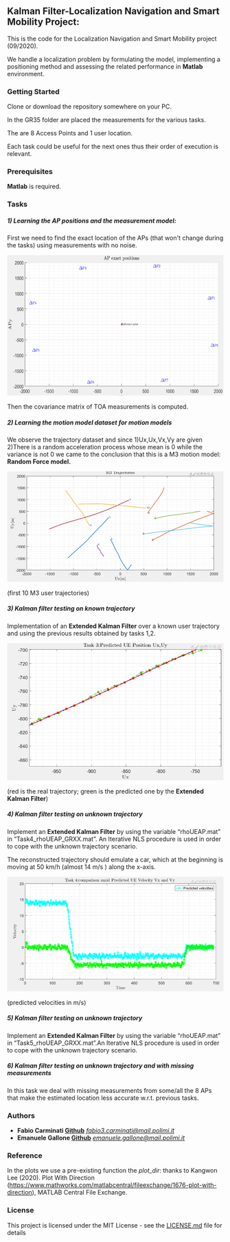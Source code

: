 ## Kalman Filter-Localization Navigation and Smart Mobility Project:

This is the code for the Localization Navigation and Smart Mobility project (09/2020).

We handle a localization problem by formulating the model, implementing a positioning method and assessing the related performance in **Matlab** environment.

### Getting Started

Clone or download the repository somewhere on your PC.

In the GR35 folder are placed the measurements for the various tasks.

The are 8 Access Points and 1 user location.

Each task could be useful for the next ones thus their order of execution is relevant. 

### Prerequisites

**Matlab** is required.

### Tasks

##### 1) Learning the AP positions and the measurement model:

First we need to find the exact location of the APs (that won't change during the tasks) using measurements with no noise.

![alt text](pictures/APs.png?raw=true)

Then the covariance matrix of TOA measurements is computed.

##### 2) Learning the motion model dataset for motion models

 We observe the trajectory dataset and since
1)Ux,Ux,Vx,Vy are given
2)There is a random acceleration process whose mean is 0 while the variance is not 0  we came to the conclusion that this is a M3 motion model: **Random Force model.**

![alt text](pictures/trajectories.png?raw=true)

(first 10 M3 user trajectories)

##### 3) Kalman filter testing on known trajectory

Implementation of an **Extended Kalman Filter** over a known user trajectory and using the previous results obtained by tasks 1,2.

![alt text](pictures/EKF3.png?raw=true)

(red is the real trajectory; green is the predicted one by the **Extended Kalman Filter**)

##### 4) Kalman filter testing on unknown trajectory

Implement an **Extended Kalman Filter** by using the variable “rhoUEAP.mat” in “Task4_rhoUEAP_GRXX.mat”. An Iterative NLS procedure is used in order to cope with the unknown trajectory scenario.

The reconstructed trajectory should emulate a car, which at the beginning is moving at 50 km/h (almost 14 m/s ) along the x-axis.

![alt text](pictures/velocities.png?raw=true)

(predicted velocities in m/s)

##### 5) Kalman filter testing on unknown trajectory

Implement an **Extended Kalman Filter** by using the variable “rhoUEAP.mat” in “Task5_rhoUEAP_GRXX.mat”.An Iterative NLS procedure is used in order to cope with the unknown trajectory scenario.

##### 6) Kalman filter testing on unknown trajectory and with missing measurements

In this task we deal with missing measurements from some/all the 8 APs that make the estimated location less accurate w.r.t. previous tasks.

### Authors

- **Fabio Carminati [Github](https://github.com/fabiocarminati)** *[fabio3.carminati@mail.polimi.it](mailto:fabio3.carminati@mail.polimi.it)*
- **Emanuele Gallone [Github](https://github.com/EmanueleGallone/)** *[emanuele.gallone@mail.polimi.it](mailto:emanuele.gallone@mail.polimi.it)*

### Reference

In the plots we use a pre-existing function the *plot_dir*: thanks to Kangwon Lee (2020). Plot With Direction (https://www.mathworks.com/matlabcentral/fileexchange/1676-plot-with-direction), MATLAB Central File Exchange.

### License

This project is licensed under the MIT License - see the [LICENSE.md](https://github.com/fabiocarminati/Kalman_Filter_Project/blob/master/LICENSE.md) file for details

